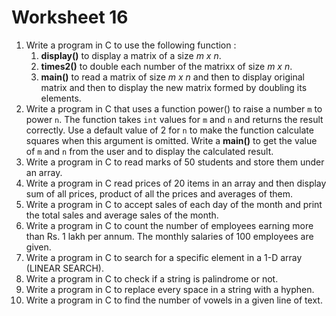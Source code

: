 # Worksheet 16

1. Write a program in C to use the following function :
   1. **display()** to display a matrix of a size *m x n*.
   2. **times2()** to double each number of the matrixx of size *m x n*.
   3. **main()** to read a matrix of size *m x n* and then to display original matrix and then to display the new matrix formed by doubling its elements.
2. Write a program in C that uses a function power() to raise a number `m` to power `n`. The function takes `int` values for `m` and `n` and returns the result correctly. Use a default value of 2 for `n` to make the function calculate squares when this argument is omitted. Write a **main()** to get the value of `m` and `n` from the user and to display the calculated result.
3. Write a program in C to read marks of 50 students  and store them under an array.
4. Write a program in C read prices of 20 items in an array and then display sum of all prices, product of all the prices and averages of them.
5. Write a program in C to accept sales of each day of the month and print the total sales and average sales of the month.
6. Write a program in C to count the number of employees earning more than Rs. 1 lakh per annum. The monthly salaries of 100 employees are given.
7. Write a program in C to search for a specific element in a 1-D array (LINEAR SEARCH).
8. Write a program in C to check if a string is palindrome or not.
9. Write a program in C to replace every space in a string with a hyphen.
10. Write a program in C to find the number of vowels in a given line of text.